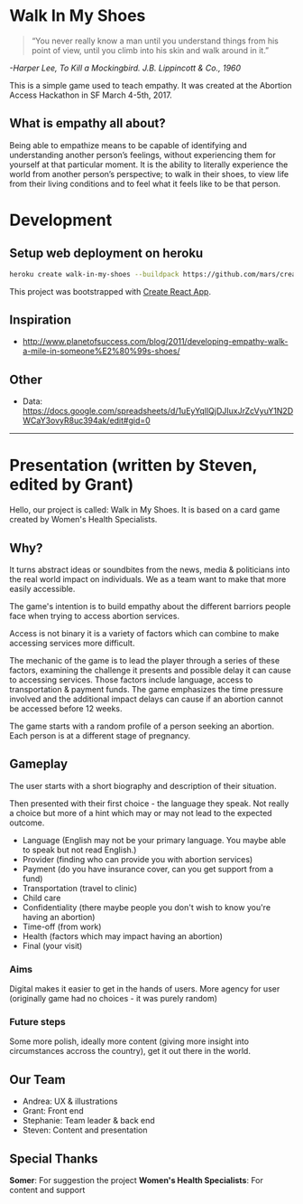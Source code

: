 # Walk In My Shoes

> “You never really know a man until you understand things from his point of view, until you climb into his skin and walk around in it.”

*-Harper Lee, To Kill a Mockingbird. J.B. Lippincott & Co., 1960*

This is a simple game used to teach empathy. It was created at the Abortion Access Hackathon in SF March 4-5th, 2017.

## What is empathy all about?

Being able to empathize means to be capable of identifying and understanding another person’s feelings, without experiencing them for yourself at that particular moment. It is the ability to literally experience the world from another person’s perspective; to walk in their shoes, to view life from their living conditions and to feel what it feels like to be that person.


# Development

## Setup web deployment on heroku

```sh
heroku create walk-in-my-shoes --buildpack https://github.com/mars/create-react-app-buildpack.git
```

This project was bootstrapped with [Create React App](https://github.com/facebookincubator/create-react-app).

## Inspiration
- http://www.planetofsuccess.com/blog/2011/developing-empathy-walk-a-mile-in-someone%E2%80%99s-shoes/

## Other
- Data: https://docs.google.com/spreadsheets/d/1uEyYqIlQjDJIuxJrZcVyuY1N2DWCaY3ovyR8uc394ak/edit#gid=0

---

# Presentation (written by Steven, edited by Grant)

Hello, our project is called: Walk in My Shoes.
It is based on a card game created by Women's Health Specialists.

## Why?
It turns abstract ideas or soundbites from the news, media & politicians into the real world impact on individuals. We as a team want to make that more easily accessible.

The game's intention is to build empathy about the different barriors people face when trying to access abortion services.

Access is not binary it is a variety of factors which can combine to make accessing services more difficult.

The mechanic of the game is to lead the player through a series of these factors, examining the challenge it presents and possible delay it can cause to accessing services.
Those factors include language, access to transportation & payment funds.
The game emphasizes the time pressure involved and the additional impact delays can cause if an abortion cannot be accessed before 12 weeks.

The game starts with a random profile of a person seeking an abortion. Each person is at a different stage of pregnancy.

## Gameplay

The user starts with a short biography and description of their situation.

Then presented with their first choice - the language they speak. Not really a choice but more of a hint which may or may not lead to the expected outcome.

- Language (English may not be your primary language. You maybe able to speak but not read English.)
- Provider (finding who can provide you with abortion services)
- Payment (do you have insurance cover, can you get support from a fund)
- Transportation (travel to clinic)
- Child care
- Confidentiality (there maybe people you don't wish to know you're having an abortion)
- Time-off (from work)
- Health (factors which may impact having an abortion)
- Final (your visit)

### Aims
Digital makes it easier to get in the hands of users.
More agency for user (originally game had no choices - it was purely random)

### Future steps
Some more polish, ideally more content (giving more insight into circumstances accross the country), get it out there in the world.

## Our Team
- Andrea: UX & illustrations
- Grant: Front end
- Stephanie: Team leader & back end
- Steven: Content and presentation

## Special Thanks
**Somer**: For suggestion the project
**Women's Health Specialists**: For content and support
